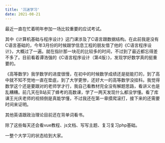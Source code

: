 ```yaml
---
title: '沉迷学习'
date: 2021-08-21
---
```


最近一直在忙着明年参加一场比较重要的应试考试。

其中《计算机基础与程序设计》这门课涉及了C语言跟数据结构。在此前我是没有C语言基础的，今年3月份的时候跟学信息工程的朋友借了他的《C语言程序设计》，大概过了一遍。就在指针那一块花的比较多的时间，不过到了最近都忘得差不多了。目前看着谭浩强的《C语言程序设计（第4版）》，发现学好数学真的挺重要的。

《高等数学》我学数学的进度很慢，在初中的时候数学成绩还是挺能打的，到了高中就不知不觉地一直在垫底，到了大学更惨，还好大一的高等数学没挂科。我觉得数学这个还是要跟对的老师学才行，我自己看教材完全没有解题思路，看讲义也是乱糟糟。前几天在B站买了蜂考的高数课，学了一两天发现什么都没学懂。看了库课王光庆老师的视频倒是真能学懂，不过我还在第一章摸爬滚打，接下来的还需要时间来证明。

其他英语跟政治理论目前还在背单词看书。

除了这些每天还会看vue教程、js文档、写写主题、复习复习php基础。

一整个大学习的状态给到大家。